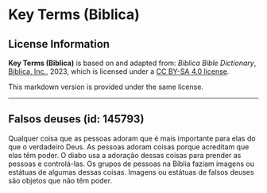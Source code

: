 # Key Terms (Biblica)

## License Information

**Key Terms (Biblica)** is based on and adapted from: _Biblica Bible Dictionary_, [Biblica, Inc.](https://www.biblica.com/), 2023, which is licensed under a [CC BY-SA 4.0 license](https://creativecommons.org/licenses/by-sa/4.0/legalcode.en).

This markdown version is provided under the same license.



--------------------------------

## Falsos deuses (id: 145793)

Qualquer coisa que as pessoas adoram que é mais importante para elas do que o verdadeiro Deus. As pessoas adoram coisas porque acreditam que elas têm poder. O diabo usa a adoração dessas coisas para prender as pessoas e controlá\-las. Os grupos de pessoas na Bíblia faziam imagens ou estátuas de algumas dessas coisas. Imagens ou estátuas de falsos deuses são objetos que não têm poder.


